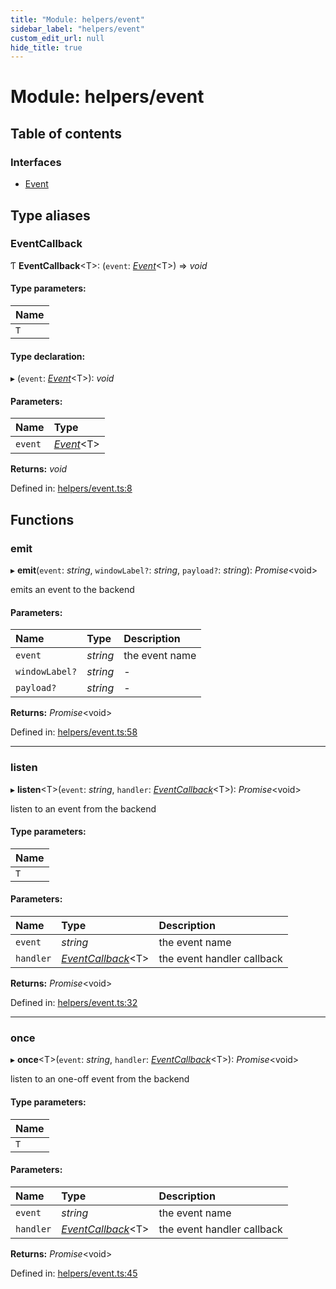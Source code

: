 ```yaml
---
title: "Module: helpers/event"
sidebar_label: "helpers/event"
custom_edit_url: null
hide_title: true
---
```


# Module: helpers/event

## Table of contents

### Interfaces

- [Event](../interfaces/helpers_event.event.md)

## Type aliases

### EventCallback

Ƭ **EventCallback**<T\>: (`event`: [*Event*](../interfaces/helpers_event.event.md)<T\>) => *void*

#### Type parameters:

Name |
:------ |
`T` |

#### Type declaration:

▸ (`event`: [*Event*](../interfaces/helpers_event.event.md)<T\>): *void*

#### Parameters:

Name | Type |
:------ | :------ |
`event` | [*Event*](../interfaces/helpers_event.event.md)<T\> |

**Returns:** *void*

Defined in: [helpers/event.ts:8](https://github.com/tauri-apps/tauri/blob/29a1c33a/api/src/helpers/event.ts#L8)

## Functions

### emit

▸ **emit**(`event`: *string*, `windowLabel?`: *string*, `payload?`: *string*): *Promise*<void\>

emits an event to the backend

#### Parameters:

Name | Type | Description |
:------ | :------ | :------ |
`event` | *string* | the event name   |
`windowLabel?` | *string* | - |
`payload?` | *string* | - |

**Returns:** *Promise*<void\>

Defined in: [helpers/event.ts:58](https://github.com/tauri-apps/tauri/blob/29a1c33a/api/src/helpers/event.ts#L58)

___

### listen

▸ **listen**<T\>(`event`: *string*, `handler`: [*EventCallback*](helpers_event.md#eventcallback)<T\>): *Promise*<void\>

listen to an event from the backend

#### Type parameters:

Name |
:------ |
`T` |

#### Parameters:

Name | Type | Description |
:------ | :------ | :------ |
`event` | *string* | the event name   |
`handler` | [*EventCallback*](helpers_event.md#eventcallback)<T\> | the event handler callback    |

**Returns:** *Promise*<void\>

Defined in: [helpers/event.ts:32](https://github.com/tauri-apps/tauri/blob/29a1c33a/api/src/helpers/event.ts#L32)

___

### once

▸ **once**<T\>(`event`: *string*, `handler`: [*EventCallback*](helpers_event.md#eventcallback)<T\>): *Promise*<void\>

listen to an one-off event from the backend

#### Type parameters:

Name |
:------ |
`T` |

#### Parameters:

Name | Type | Description |
:------ | :------ | :------ |
`event` | *string* | the event name   |
`handler` | [*EventCallback*](helpers_event.md#eventcallback)<T\> | the event handler callback    |

**Returns:** *Promise*<void\>

Defined in: [helpers/event.ts:45](https://github.com/tauri-apps/tauri/blob/29a1c33a/api/src/helpers/event.ts#L45)
